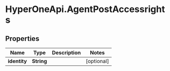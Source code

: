 # HyperOneApi.AgentPostAccessrights

## Properties
Name | Type | Description | Notes
------------ | ------------- | ------------- | -------------
**identity** | **String** |  | [optional] 


